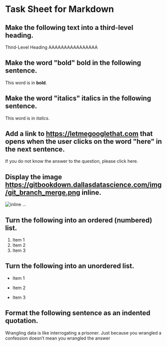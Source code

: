 # Task Sheet for Markdown

## Make the following text into a third-level heading. 

Third-Level Heading
AAAAAAAAAAAAAAAA
## Make the word "bold" bold in the following sentence. 

This word is in **bold**.

## Make the word "italics" italics in the following sentence. 

This word is in *italics*. 

## Add a link to https://letmegooglethat.com that opens when the user clicks on the word "here" in the next sentence. 

If you do not know the answer to the question, please click here. 

## Display the image https://gitbookdown.dallasdatascience.com/img/git_branch_merge.png inline. 

![inline](https://gitbookdown.dallasdatascience.com/img/git_branch_merge.png)
...

## Turn the following into an ordered (numbered) list. 

1. Item 1
2. Item 2
3. Item 3

## Turn the following into an unordered list.

- Item 1
* Item 2
+ Item 3

## Format the following sentence as an indented quotation.

Wrangling data is like interrogating a prisoner. Just because you wrangled a confession doesn’t mean you wrangled the answer